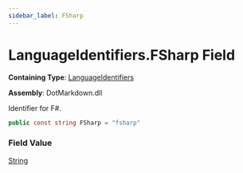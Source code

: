 ```yaml
---
sidebar_label: FSharp
---
```


# LanguageIdentifiers\.FSharp Field

**Containing Type**: [LanguageIdentifiers](../index.md)

**Assembly**: DotMarkdown\.dll

  
Identifier for F\#\.

```csharp
public const string FSharp = "fsharp"
```

### Field Value

[String](https://docs.microsoft.com/en-us/dotnet/api/system.string)

